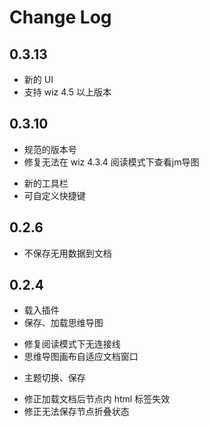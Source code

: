 # Change Log

## 0.3.13
* 新的 UI
* 支持 wiz 4.5 以上版本

## 0.3.10
* 规范的版本号
* 修复无法在 wiz 4.3.4 阅读模式下查看jm导图
+ 新的工具栏
+ 可自定义快捷键

## 0.2.6
* 不保存无用数据到文档

## 0.2.4
+ 载入插件
+ 保存、加载思维导图
* 修复阅读模式下无连接线
* 思维导图画布自适应文档窗口
+ 主题切换、保存
* 修正加载文档后节点内 html 标签失效
* 修正无法保存节点折叠状态
